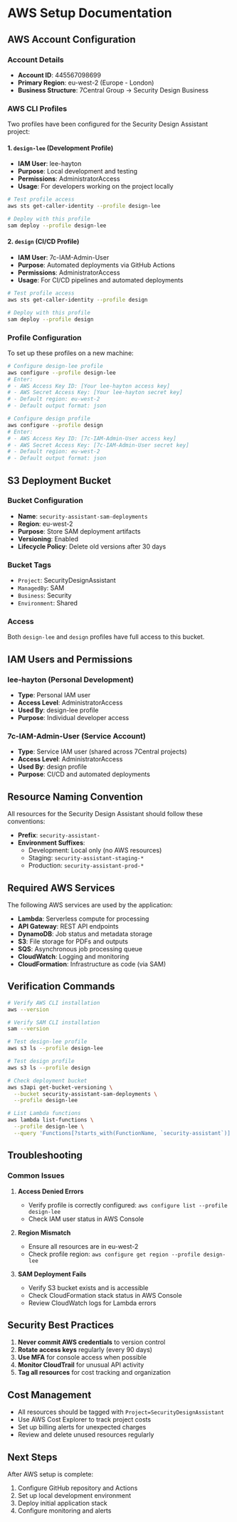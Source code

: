 # AWS Setup Documentation

## AWS Account Configuration

### Account Details
- **Account ID**: 445567098699
- **Primary Region**: eu-west-2 (Europe - London)
- **Business Structure**: 7Central Group → Security Design Business

### AWS CLI Profiles

Two profiles have been configured for the Security Design Assistant project:

#### 1. `design-lee` (Development Profile)
- **IAM User**: lee-hayton
- **Purpose**: Local development and testing
- **Permissions**: AdministratorAccess
- **Usage**: For developers working on the project locally

```bash
# Test profile access
aws sts get-caller-identity --profile design-lee

# Deploy with this profile
sam deploy --profile design-lee
```

#### 2. `design` (CI/CD Profile)
- **IAM User**: 7c-IAM-Admin-User
- **Purpose**: Automated deployments via GitHub Actions
- **Permissions**: AdministratorAccess
- **Usage**: For CI/CD pipelines and automated deployments

```bash
# Test profile access
aws sts get-caller-identity --profile design

# Deploy with this profile
sam deploy --profile design
```

### Profile Configuration

To set up these profiles on a new machine:

```bash
# Configure design-lee profile
aws configure --profile design-lee
# Enter:
# - AWS Access Key ID: [Your lee-hayton access key]
# - AWS Secret Access Key: [Your lee-hayton secret key]
# - Default region: eu-west-2
# - Default output format: json

# Configure design profile
aws configure --profile design
# Enter:
# - AWS Access Key ID: [7c-IAM-Admin-User access key]
# - AWS Secret Access Key: [7c-IAM-Admin-User secret key]
# - Default region: eu-west-2
# - Default output format: json
```

## S3 Deployment Bucket

### Bucket Configuration
- **Name**: `security-assistant-sam-deployments`
- **Region**: eu-west-2
- **Purpose**: Store SAM deployment artifacts
- **Versioning**: Enabled
- **Lifecycle Policy**: Delete old versions after 30 days

### Bucket Tags
- `Project`: SecurityDesignAssistant
- `ManagedBy`: SAM
- `Business`: Security
- `Environment`: Shared

### Access
Both `design-lee` and `design` profiles have full access to this bucket.

## IAM Users and Permissions

### lee-hayton (Personal Development)
- **Type**: Personal IAM user
- **Access Level**: AdministratorAccess
- **Used By**: design-lee profile
- **Purpose**: Individual developer access

### 7c-IAM-Admin-User (Service Account)
- **Type**: Service IAM user (shared across 7Central projects)
- **Access Level**: AdministratorAccess
- **Used By**: design profile
- **Purpose**: CI/CD and automated deployments

## Resource Naming Convention

All resources for the Security Design Assistant should follow these conventions:

- **Prefix**: `security-assistant-`
- **Environment Suffixes**:
  - Development: Local only (no AWS resources)
  - Staging: `security-assistant-staging-*`
  - Production: `security-assistant-prod-*`

## Required AWS Services

The following AWS services are used by the application:

- **Lambda**: Serverless compute for processing
- **API Gateway**: REST API endpoints
- **DynamoDB**: Job status and metadata storage
- **S3**: File storage for PDFs and outputs
- **SQS**: Asynchronous job processing queue
- **CloudWatch**: Logging and monitoring
- **CloudFormation**: Infrastructure as code (via SAM)

## Verification Commands

```bash
# Verify AWS CLI installation
aws --version

# Verify SAM CLI installation
sam --version

# Test design-lee profile
aws s3 ls --profile design-lee

# Test design profile
aws s3 ls --profile design

# Check deployment bucket
aws s3api get-bucket-versioning \
  --bucket security-assistant-sam-deployments \
  --profile design-lee

# List Lambda functions
aws lambda list-functions \
  --profile design-lee \
  --query 'Functions[?starts_with(FunctionName, `security-assistant`)].FunctionName'
```

## Troubleshooting

### Common Issues

1. **Access Denied Errors**
   - Verify profile is correctly configured: `aws configure list --profile design-lee`
   - Check IAM user status in AWS Console

2. **Region Mismatch**
   - Ensure all resources are in eu-west-2
   - Check profile region: `aws configure get region --profile design-lee`

3. **SAM Deployment Fails**
   - Verify S3 bucket exists and is accessible
   - Check CloudFormation stack status in AWS Console
   - Review CloudWatch logs for Lambda errors

## Security Best Practices

1. **Never commit AWS credentials** to version control
2. **Rotate access keys** regularly (every 90 days)
3. **Use MFA** for console access when possible
4. **Monitor CloudTrail** for unusual API activity
5. **Tag all resources** for cost tracking and organization

## Cost Management

- All resources should be tagged with `Project=SecurityDesignAssistant`
- Use AWS Cost Explorer to track project costs
- Set up billing alerts for unexpected charges
- Review and delete unused resources regularly

## Next Steps

After AWS setup is complete:
1. Configure GitHub repository and Actions
2. Set up local development environment
3. Deploy initial application stack
4. Configure monitoring and alerts